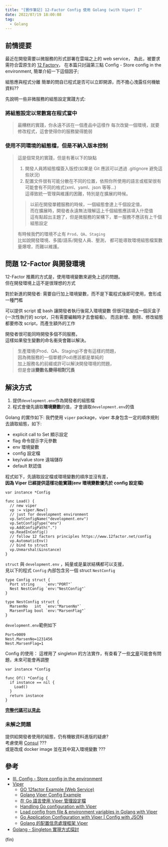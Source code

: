 ```yaml
---
title: "[實作筆記] 12-Factor Config 使用 Golang (with Viper) I"
date: 2022/07/19 18:00:08
tag:
  - Golang
---
```


## 前情提要

最近在開發需要以微服務的形式部署在雲端之上的 web service，
為此，被要求需符合雲原生的 [12 Factory](https://www.12factor.net/)，
在本篇只討論第三點 Config - Store config in the environment,
簡單介紹一下這個因子;

組態應與程式分離
簡單的問自已程式是否可以立即開源，而不擔心洩露任何機敏資料??

先說明一些非微服務的組態設定實踐方式:

### 將組態設定以常數寫在程式當中

> 最糟糕的實踐，你永遠不該在一個產品中這樣作
> 每次改變一個環境，就要修改程式，這會使得你的服務變得脆弱

### 使用不同環境的組態檔，但是不納入版本控制

> 這是個常見的實踐，但是有著以下的缺點
>
> 1. 開發人員將組態檔簽入版控(如果是 Git 應該可以透過 .gitignore 避免這些狀況)
> 2. 配置文件很有可能分散在不同的位置，依照你所使用的語言或框架很有可能會有不同的格式(xml、yaml、json 等等…)  
>    這導致統一管理與維護的困難，特別是在擴展的時候。
>
> > 以前在開發單體服務的時候，一個組態會達上千個設定值，  
> > 而在擴展時，開發者永遠無法理解這上千個組態應該填入什麼值  
> > 這有點超出主題了，但是微服務的架構下，單一服務不應該有上千個組態設定
>
> 有時候我們的環境不止有 `Prod`、`QA`、`Staging`  
> 比如說開發環境、多國/語系/開發人員、壓測，
> 都可能導致環境組態檔案數量爆增，而難以維護。

## 問題 12-Factor 與開發環境

12-Factor 推薦的方式是，使用環境變數來避免上述的問題。  
但在開發環境上這不是很理想的方式

對於新進的開發者:
需要自行加上環境變數，而不是下載程式後即可使用，會形成一種門檻

可以提供 script 或 bash 讓開發者執行後寫入環境變數
但很可能變成一個灰盒子(一次性執行的 script，只有需要編輯時才去會細看)，
而且新增、刪除、修改組態都要修改 script，而產生額外的工作

開發者很可能同時開發多個不同服務，  
這樣如果發生變數的命名衝突會難以解決。

> 生產環境(Prod、QA、Staging)不會有這樣的問題，  
> 因為微服務的一個單體(Pod)應該都是單純的  
> 加上服務名的前綴或許可以解決開發環境的問題，  
> 但是會讓**變數名變得相對冗長**

## 解決方式

1. 提供`development.env`作為開發者的組態檔
2. 程式會優先讀取**環境變數**的值，才會讀取`development.env`的值

Golang 的實作如下:
我們使用 `viper` package，viper 本身包含一定的順序規則去讀取組態，如下:

- explicit call to Set 顯示設定
- flag 命令提示字元參數
- env 環境變數
- config 設定檔
- key/value store 遠端儲存
- default 默認值

程式如下，先讀取設定檔或環境變數的順序並沒有差，  
**因為 Viper 已經提供這樣功能實踐(env 環境變數優先於 config 設定檔)**

```golang=
var instance *Config

func Load() {
  // new viper
  vp := viper.New()
  // just for development environment
  vp.SetConfigName("development.env")
  vp.SetConfigType("env")
  vp.AddConfigPath(".")
  vp.ReadInConfig()
  // follow 12 factors principles https://www.12factor.net/config
  vp.AutomaticEnv()
  // bind to struct
  vp.Unmarshal(&instance)
}
```

`struct` 與 `development.env` ，純量或是巢狀結構都可以支援，  
見以下的程式 `Config` 內部包含另一個 struct `NestConfig`

```go=
type Config struct {
  Port string     `env:"PORT"`
  Nest NestConfig `env:"NestConfig"`
}

type NestConfig struct {
  MarsenNo   int  `env:"MarsenNo"`
  MarsenFlag bool `env:"MarsenFlag"`
}
```

`development.env`範例如下

```env=
Port=9009
Nest.MarsenNo=1231456
Nest.MarsenFlag=1
```

Config 的使用：
這裡用了 singleton 的方法實作，有查看了一些[文章](https://blog.kennycoder.io/2021/08/22/Golang-Singleton-%E5%AF%A6%E7%8F%BE%E6%96%B9%E5%BC%8F%E6%8E%A2%E8%A8%8E/)可能會有問題，未來可能會再調整

```go=
var instance *Config

func Of() *Config {
  if instance == nil {
    Load()
  }
  return instance
}
```

**[完整代碼可以見此](https://gist.github.com/marsen/592d7aa1da912beffaad1e1f0c47b086#file-config-go)**

### 未解之問題

提供給開發者使用的組態，仍有機敏資料進版的疑慮?  
考慮使用 [Consul](https://www.consul.io/) ???  
或是改成 docker image 並在其中寫入環境變數 ???

## 參考

- [III. Config - Store config in the environment](https://www.12factor.net/config)
- [Viper](https://github.com/spf13/viper#why-viper)
  - [GO 12factor Example (Web Service)](https://github.com/utain/go-12factor-example)
  - [Golang Viper Config Example](https://github.com/devilsray/golang-viper-config-example)
  - [在 Go 語言使用 Viper 管理設定檔](https://blog.wu-boy.com/2017/10/go-configuration-with-viper/)
  - [Handling Go configuration with Viper](https://blog.logrocket.com/handling-go-configuration-viper/)
  - [Load config from file & environment variables in Golang with Viper](https://dev.to/techschoolguru/load-config-from-file-environment-variables-in-golang-with-viper-2j2d)
  - [Go Application Configuration with Viper | Config with JSON](https://www.youtube.com/watch?v=r9Qvr40H4eE)
  - [Golang 的配置信息處理框架 Viper](https://www.readfog.com/a/1632554002629627904)
- [Golang - Singleton 實現方式探討](https://blog.kennycoder.io/2021/08/22/Golang-Singleton-%E5%AF%A6%E7%8F%BE%E6%96%B9%E5%BC%8F%E6%8E%A2%E8%A8%8E/)

(fin)
